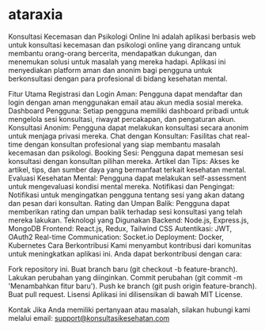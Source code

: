 # ataraxia
Konsultasi Kecemasan dan Psikologi Online
Ini adalah aplikasi berbasis web untuk konsultasi kecemasan dan psikologi online yang dirancang untuk membantu orang-orang bercerita, mendapatkan dukungan, dan menemukan solusi untuk masalah yang mereka hadapi. Aplikasi ini menyediakan platform aman dan anonim bagi pengguna untuk berkonsultasi dengan para profesional di bidang kesehatan mental.

Fitur Utama
Registrasi dan Login Aman: Pengguna dapat mendaftar dan login dengan aman menggunakan email atau akun media sosial mereka.
Dashboard Pengguna: Setiap pengguna memiliki dashboard pribadi untuk mengelola sesi konsultasi, riwayat percakapan, dan pengaturan akun.
Konsultasi Anonim: Pengguna dapat melakukan konsultasi secara anonim untuk menjaga privasi mereka.
Chat dengan Konsultan: Fasilitas chat real-time dengan konsultan profesional yang siap membantu masalah kecemasan dan psikologi.
Booking Sesi: Pengguna dapat memesan sesi konsultasi dengan konsultan pilihan mereka.
Artikel dan Tips: Akses ke artikel, tips, dan sumber daya yang bermanfaat terkait kesehatan mental.
Evaluasi Kesehatan Mental: Pengguna dapat melakukan self-assessment untuk mengevaluasi kondisi mental mereka.
Notifikasi dan Pengingat: Notifikasi untuk mengingatkan pengguna tentang sesi yang akan datang dan pesan dari konsultan.
Rating dan Umpan Balik: Pengguna dapat memberikan rating dan umpan balik terhadap sesi konsultasi yang telah mereka lakukan.
Teknologi yang Digunakan
Backend: Node.js, Express.js, MongoDB
Frontend: React.js, Redux, Tailwind CSS
Autentikasi: JWT, OAuth2
Real-time Communication: Socket.io
Deployment: Docker, Kubernetes
Cara Berkontribusi
Kami menyambut kontribusi dari komunitas untuk meningkatkan aplikasi ini. Anda dapat berkontribusi dengan cara:

Fork repository ini.
Buat branch baru (git checkout -b feature-branch).
Lakukan perubahan yang diinginkan.
Commit perubahan (git commit -m 'Menambahkan fitur baru').
Push ke branch (git push origin feature-branch).
Buat pull request.
Lisensi
Aplikasi ini dilisensikan di bawah MIT License.

Kontak
Jika Anda memiliki pertanyaan atau masalah, silakan hubungi kami melalui email: support@konsultasikesehatan.com
